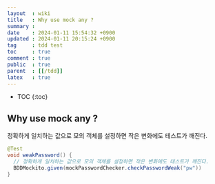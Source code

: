 ```yaml
---
layout  : wiki
title   : Why use mock any ?
summary : 
date    : 2024-01-11 15:54:32 +0900
updated : 2024-01-11 20:15:24 +0900
tag     : tdd test
toc     : true
comment : true
public  : true
parent  : [[/tdd]]
latex   : true
---
```

* TOC
{:toc}

## Why use mock any ?

정확하게 일치하는 값으로 모의 객체를 설정하면 작은 변화에도 테스트가 깨진다.

```java
@Test
void weakPassword() {
  // 정확하게 일치하는 값으로 모의 객체를 설정하면 작은 변화에도 테스트가 깨진다.
  BDDMockito.given(mockPasswordChecker.checkPasswordWeak("pw"))
}
```